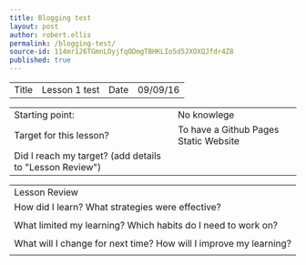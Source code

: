 ```yaml
---
title: Blogging test
layout: post
author: robert.ellis
permalink: /blogging-test/
source-id: 114mr126TGmnLOyjfqODmgTBHKLIo5d5JXOXQJfdr4Z8
published: true
---
```

<table>
  <tr>
    <td>Title</td>
    <td>Lesson 1 test </td>
    <td>Date</td>
    <td>09/09/16</td>
  </tr>
</table>


<table>
  <tr>
    <td>Starting point:</td>
    <td>No knowlege </td>
  </tr>
  <tr>
    <td>Target for this lesson?</td>
    <td>To have a Github Pages Static Website</td>
  </tr>
  <tr>
    <td>Did I reach my target? 
(add details to "Lesson Review")</td>
    <td></td>
  </tr>
</table>


<table>
  <tr>
    <td>Lesson Review</td>
  </tr>
  <tr>
    <td>How did I learn? What strategies were effective? </td>
  </tr>
  <tr>
    <td></td>
  </tr>
  <tr>
    <td>What limited my learning? Which habits do I need to work on? </td>
  </tr>
  <tr>
    <td></td>
  </tr>
  <tr>
    <td>What will I change for next time? How will I improve my learning?</td>
  </tr>
  <tr>
    <td></td>
  </tr>
</table>


